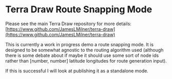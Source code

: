 # Terra Draw Route Snapping Mode

Please see the main Terra Draw repository for more details: [https://www.github.com/JamesLMilner/terra-draw](https://www.github.com/JamesLMilner/terra-draw)

This is currently a work in progress demo a route snapping mode. It is designed to be somewhat agnostic to the routing algorithm used (although there is some debate about if maybe it should use some sort of node ids rather than [number, number] latitude longitudes for route generation input).

If this is successful I will look at publishing it as a standalone mode.
